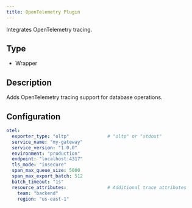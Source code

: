 ```yaml
---
title: OpenTelemetry Plugin
---
```


Integrates OpenTelemetry tracing.

## Type
- Wrapper

## Description
Adds OpenTelemetry tracing support for database operations.

## Configuration

```yaml
otel:
  exporter_type: "oltp"              # "oltp" or "stdout"
  service_name: "my-gateway"
  service_version: "1.0.0"
  environment: "production"
  endpoint: "localhost:4317"
  tls_mode: "insecure"
  span_max_queue_size: 5000
  span_max_export_batch: 512
  batch_timeout: "1s"
  resource_attributes:               # Additional trace attributes
    team: "backend"
    region: "us-east-1"
``` 